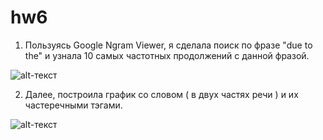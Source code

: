# hw6

1. Пользуясь Google Ngram Viewer, я сделала поиск по фразе "due to the" и узнала 10 самых частотных продолжений с данной фразой.

![alt-текст](https://pp.userapi.com/c844216/v844216516/1d3cc/rGihY0ewLOc.jpg "Необязательный титул")

2. Далее, построила график со словом ( в двух частях речи ) и их частеречными тэгами. 

![alt-текст](https://pp.userapi.com/c844724/v844724228/1f1e7/Qf57eRtLSIg.jpg "Необязательный титул")

